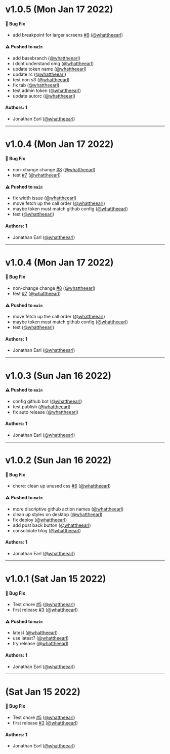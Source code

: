 # v1.0.5 (Mon Jan 17 2022)

#### 🐛 Bug Fix

- add breakpoint for larger screens [#9](https://github.com/whattheearl/jearl.io/pull/9) ([@whattheearl](https://github.com/whattheearl))

#### ⚠️ Pushed to `main`

- add basebranch ([@whattheearl](https://github.com/whattheearl))
- i dont understand omg ([@whattheearl](https://github.com/whattheearl))
- update token name ([@whattheearl](https://github.com/whattheearl))
- update rc ([@whattheearl](https://github.com/whattheearl))
- test non s3 ([@whattheearl](https://github.com/whattheearl))
- fix tab ([@whattheearl](https://github.com/whattheearl))
- test admin token ([@whattheearl](https://github.com/whattheearl))
- update autorc ([@whattheearl](https://github.com/whattheearl))

#### Authors: 1

- Jonathan Earl ([@whattheearl](https://github.com/whattheearl))

---

# v1.0.4 (Mon Jan 17 2022)

#### 🐛 Bug Fix

- non-change change [#8](https://github.com/whattheearl/jearl.io/pull/8) ([@whattheearl](https://github.com/whattheearl))
- test [#7](https://github.com/whattheearl/jearl.io/pull/7) ([@whattheearl](https://github.com/whattheearl))

#### ⚠️ Pushed to `main`

- fix width issue ([@whattheearl](https://github.com/whattheearl))
- move fetch up the call order ([@whattheearl](https://github.com/whattheearl))
- maybe token must match github config ([@whattheearl](https://github.com/whattheearl))
- test ([@whattheearl](https://github.com/whattheearl))

#### Authors: 1

- Jonathan Earl ([@whattheearl](https://github.com/whattheearl))

---

# v1.0.4 (Mon Jan 17 2022)

#### 🐛 Bug Fix

- non-change change [#8](https://github.com/whattheearl/jearl.io/pull/8) ([@whattheearl](https://github.com/whattheearl))
- test [#7](https://github.com/whattheearl/jearl.io/pull/7) ([@whattheearl](https://github.com/whattheearl))

#### ⚠️ Pushed to `main`

- move fetch up the call order ([@whattheearl](https://github.com/whattheearl))
- maybe token must match github config ([@whattheearl](https://github.com/whattheearl))
- test ([@whattheearl](https://github.com/whattheearl))

#### Authors: 1

- Jonathan Earl ([@whattheearl](https://github.com/whattheearl))

---

# v1.0.3 (Sun Jan 16 2022)

#### ⚠️ Pushed to `main`

- config github bot ([@whattheearl](https://github.com/whattheearl))
- test publish ([@whattheearl](https://github.com/whattheearl))
- fix auto release ([@whattheearl](https://github.com/whattheearl))

#### Authors: 1

- Jonathan Earl ([@whattheearl](https://github.com/whattheearl))

---

# v1.0.2 (Sun Jan 16 2022)

#### 🐛 Bug Fix

- chore: clean up unused css [#6](https://github.com/whattheearl/jearl.io/pull/6) ([@whattheearl](https://github.com/whattheearl))

#### ⚠️ Pushed to `main`

- more discriptive github action names ([@whattheearl](https://github.com/whattheearl))
- clean up styles on desktop ([@whattheearl](https://github.com/whattheearl))
- fix deploy ([@whattheearl](https://github.com/whattheearl))
- add post back button ([@whattheearl](https://github.com/whattheearl))
- consolidate blog ([@whattheearl](https://github.com/whattheearl))

#### Authors: 1

- Jonathan Earl ([@whattheearl](https://github.com/whattheearl))

---

# v1.0.1 (Sat Jan 15 2022)

#### 🐛 Bug Fix

- Test chore [#5](https://github.com/whattheearl/jearl.io/pull/5) ([@whattheearl](https://github.com/whattheearl))
- first release [#3](https://github.com/whattheearl/jearl.io/pull/3) ([@whattheearl](https://github.com/whattheearl))

#### ⚠️ Pushed to `main`

- latest ([@whattheearl](https://github.com/whattheearl))
- use latest? ([@whattheearl](https://github.com/whattheearl))
- try release ([@whattheearl](https://github.com/whattheearl))

#### Authors: 1

- Jonathan Earl ([@whattheearl](https://github.com/whattheearl))

---

# (Sat Jan 15 2022)

#### 🐛 Bug Fix

- Test chore [#5](https://github.com/whattheearl/jearl.io/pull/5) ([@whattheearl](https://github.com/whattheearl))
- first release [#3](https://github.com/whattheearl/jearl.io/pull/3) ([@whattheearl](https://github.com/whattheearl))

#### Authors: 1

- Jonathan Earl ([@whattheearl](https://github.com/whattheearl))
